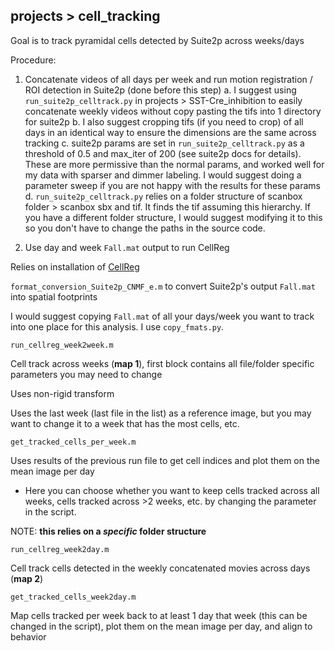 ## projects > cell_tracking

Goal is to track pyramidal cells detected by Suite2p across weeks/days

Procedure:
1. Concatenate videos of all days per week and run motion registration / ROI detection in Suite2p (done before this step)
  a. I suggest using `run_suite2p_celltrack.py` in projects > SST-Cre_inhibition to easily concatenate weekly videos without copy pasting the tifs into 1 directory for suite2p
  b. I also suggest cropping tifs (if you need to crop) of all days in an identical way to ensure the dimensions are the same across tracking
  c. suite2p params are set in `run_suite2p_celltrack.py` as a threshold of 0.5 and max_iter of 200 (see suite2p docs for details). These are more permissive than the normal params, and worked well for my data with sparser and dimmer labeling. I would suggest doing a parameter sweep if you are not happy with the results for these params
  d. `run_suite2p_celltrack.py` relies on a folder structure of scanbox folder > scanbox sbx and tif. It finds the tif assuming this hierarchy. If you have a different folder structure, I would suggest modifying it to this so you don't have to change the paths in the source code. 

2. Use day and week `Fall.mat` output to run CellReg

Relies on installation of [CellReg](https://github.com/zivlab/CellReg)

`format_conversion_Suite2p_CNMF_e.m` to convert Suite2p's output `Fall.mat` into spatial footprints

I would suggest copying `Fall.mat` of all your days/week you want to track into one place for this analysis. I use `copy_fmats.py`.

`run_cellreg_week2week.m`

Cell track across weeks (**map 1**), first block contains all file/folder specific parameters you may need to change

Uses non-rigid transform

Uses the last week (last file in the list) as a reference image, but you may want to change it to a week that has the most cells, etc.

`get_tracked_cells_per_week.m` 

Uses results of the previous run file to get cell indices and plot them on the mean image per day

- Here you can choose whether you want to keep cells tracked across all weeks, cells tracked across >2 weeks, etc. by changing the parameter in the script.

NOTE: **this relies on a *specific* folder structure**

`run_cellreg_week2day.m`

Cell track cells detected in the weekly concatenated movies across days (**map 2**)

`get_tracked_cells_week2day.m`

Map cells tracked per week back to at least 1 day that week (this can be changed in the script), plot them on the mean image per day, and align to behavior